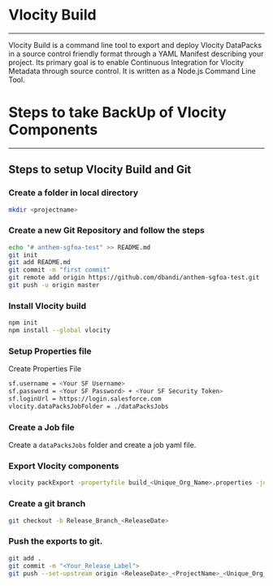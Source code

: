 # Vlocity Build
--------

Vlocity Build is a command line tool to export and deploy Vlocity DataPacks in a source control friendly format through a YAML Manifest describing your project. Its primary goal is to enable Continuous Integration for Vlocity Metadata through source control. It is written as a Node.js Command Line Tool.  

# Steps to take BackUp of Vlocity Components
--------

## Steps to setup Vlocity Build and Git

### Create a folder in local directory 
```bash
mkdir <projectname>
```

### Create a new Git Repository and follow the steps
```bash
echo "# anthem-sgfoa-test" >> README.md
git init
git add README.md
git commit -m "first commit"
git remote add origin https://github.com/dbandi/anthem-sgfoa-test.git
git push -u origin master
```

### Install Vlocity build
```bash
npm init
npm install --global vlocity
```

### Setup Properties file
Create Properties File
```bash
sf.username = <Your SF Username>
sf.password = <Your SF Password> + <Your SF Security Token>
sf.loginUrl = https://login.salesforce.com
vlocity.dataPacksJobFolder = ./dataPacksJobs
```

### Create a Job file
Create a `dataPacksJobs` folder and create a job yaml file.


### Export Vlocity components 
```bash
vlocity packExport -propertyfile build_<Unique_Org_Name>.properties -job <ReleaseDate>_<ProjectName>_<Unique_Org_Name>_Release_BackUp_Release_BackUp.yaml
```

### Create a git branch
```bash
git checkout -b Release_Branch_<ReleaseDate>
```

### Push the exports to git.
```bash
git add .
git commit -m "<Your_Release_Label">
git push --set-upstream origin <ReleaseDate>_<ProjectName>_<Unique_Org_Name>_Release_BackUp_Release_BackUp
```
